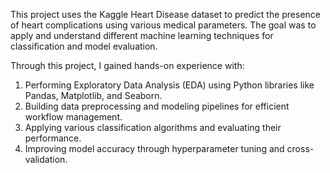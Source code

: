 This project uses the Kaggle Heart Disease dataset to predict the presence of heart complications using various medical parameters.
The goal was to apply and understand different machine learning techniques for classification and model evaluation.

Through this project, I gained hands-on experience with:
1. Performing Exploratory Data Analysis (EDA) using Python libraries like Pandas, Matplotlib, and Seaborn.
2. Building data preprocessing and modeling pipelines for efficient workflow management.
3. Applying various classification algorithms and evaluating their performance.
4. Improving model accuracy through hyperparameter tuning and cross-validation.
